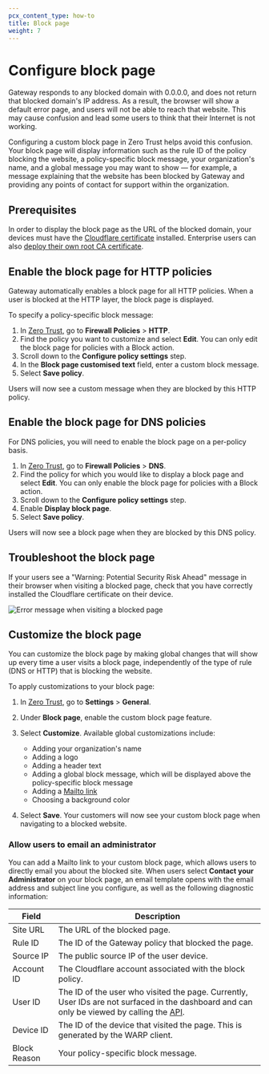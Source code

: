 ```yaml
---
pcx_content_type: how-to
title: Block page
weight: 7
---
```


# Configure block page

Gateway responds to any blocked domain with 0.0.0.0, and does not return that blocked domain's IP address. As a result, the browser will show a default error page, and users will not be able to reach that website. This may cause confusion and lead some users to think that their Internet is not working.

Configuring a custom block page in Zero Trust helps avoid this confusion. Your block page will display information such as the rule ID of the policy blocking the website, a policy-specific block message, your organization's name, and a global message you may want to show — for example, a message explaining that the website has been blocked by Gateway and providing any points of contact for support within the organization.

## Prerequisites

In order to display the block page as the URL of the blocked domain, your devices must have the [Cloudflare certificate](/cloudflare-one/connections/connect-devices/warp/user-side-certificates/install-cloudflare-cert/) installed. Enterprise users can also [deploy their own root CA certificate](/cloudflare-one/connections/connect-devices/warp/user-side-certificates/custom-certificate/).

## Enable the block page for HTTP policies

Gateway automatically enables a block page for all HTTP policies. When a user is blocked at the HTTP layer, the block page is displayed.

To specify a policy-specific block message:

1. In [Zero Trust](https://one.dash.cloudflare.com), go to **Firewall Policies** > **HTTP**.
2. Find the policy you want to customize and select **Edit**. You can only edit the block page for policies with a Block action.
3. Scroll down to the **Configure policy settings** step.
4. In the **Block page customised text** field, enter a custom block message.
5. Select **Save policy**.

Users will now see a custom message when they are blocked by this HTTP policy.

## Enable the block page for DNS policies

For DNS policies, you will need to enable the block page on a per-policy basis.

1. In [Zero Trust](https://one.dash.cloudflare.com), go to **Firewall Policies** > **DNS**.
2. Find the policy for which you would like to display a block page and select **Edit**. You can only enable the block page for policies with a Block action.
3. Scroll down to the **Configure policy settings** step.
4. Enable **Display block page**.
5. Select **Save policy**.

Users will now see a block page when they are blocked by this DNS policy.

## Troubleshoot the block page

If your users see a "Warning: Potential Security Risk Ahead" message in their browser when visiting a blocked page, check that you have correctly installed the Cloudflare certificate on their device.

![Error message when visiting a blocked page](/cloudflare-one/static/documentation/policies/https-browser-error.png)

## Customize the block page

You can customize the block page by making global changes that will show up every time a user visits a block page, independently of the type of rule (DNS or HTTP) that is blocking the website.

To apply customizations to your block page:

1. In [Zero Trust](https://one.dash.cloudflare.com), go to **Settings** > **General**.
2. Under **Block page**, enable the custom block page feature.
3. Select **Customize**. Available global customizations include:

   - Adding your organization's name
   - Adding a logo
   - Adding a header text
   - Adding a global block message, which will be displayed above the policy-specific block message
   - Adding a [Mailto link](#allow-users-to-email-an-administrator)
   - Choosing a background color

4. Select **Save**. Your customers will now see your custom block page when navigating to a blocked website.

### Allow users to email an administrator

You can add a Mailto link to your custom block page, which allows users to directly email you about the blocked site. When users select **Contact your Administrator** on your block page, an email template opens with the email address and subject line you configure, as well as the following diagnostic information:

| Field        | Description                                                                                                                                                                                                              |
| ------------ | ------------------------------------------------------------------------------------------------------------------------------------------------------------------------------------------------------------------------ |
| Site URL     | The URL of the blocked page.                                                                                                                                                                                             |
| Rule ID      | The ID of the Gateway policy that blocked the page.                                                                                                                                                                      |
| Source IP    | The public source IP of the user device.                                                                                                                                                                                 |
| Account ID   | The Cloudflare account associated with the block policy.                                                                                                                                                                 |
| User ID      | The ID of the user who visited the page. Currently, User IDs are not surfaced in the dashboard and can only be viewed by calling the [API](/api/operations/zero-trust-users-get-users). |
| Device ID    | The ID of the device that visited the page. This is generated by the WARP client.                                                                                                                                        |
| Block Reason | Your policy-specific block message.                                                                                                                                                                                      |
